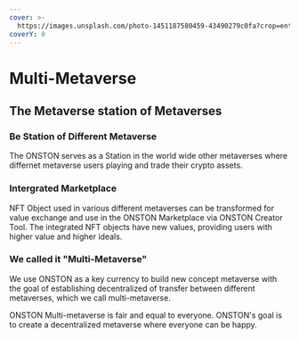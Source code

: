```yaml
---
cover: >-
  https://images.unsplash.com/photo-1451187580459-43490279c0fa?crop=entropy&cs=srgb&fm=jpg&ixid=MnwxOTcwMjR8MHwxfHNlYXJjaHw1fHxlYXJ0aHxlbnwwfHx8fDE2NDI2NTMyNzU&ixlib=rb-1.2.1&q=85
coverY: 0
---
```


# Multi-Metaverse

## The Metaverse station of Metaverses

### Be Station of Different Metaverse

The ONSTON serves as a Station in the world wide other metaverses where differnet metaverse users playing and trade their crypto assets.&#x20;

### Intergrated Marketplace&#x20;

NFT Object used in various different metaverses can be transformed for value exchange and use in the ONSTON Marketplace via ONSTON Creator Tool. The integrated NFT objects have new values, providing users with higher value and higher ideals.&#x20;

### We called it "Multi-Metaverse"

We use ONSTON as a key currency to build new  concept metaverse with the goal of establishing decentralized of transfer between different metaverses, which we call multi-metaverse.

ONSTON Multi-metaverse is fair and equal to everyone. ONSTON's goal is to create a decentralized metaverse where everyone can be happy.

